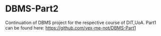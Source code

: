 # DBMS-Part2
Continuation of DBMS project for the respective course of DIT,UoA. Part1 can be found  here: https://github.com/vex-me-not/DBMS-Part1
